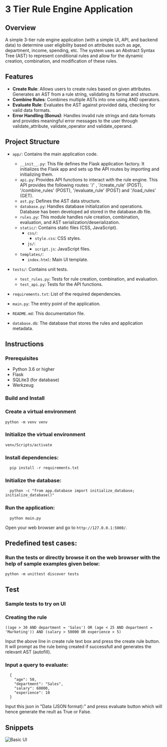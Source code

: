 # 3 Tier Rule Engine Application

## Overview
A simple 3-tier rule engine application (with a simple UI, API, and backend data) to determine user eligibility based on attributes such as age, department, income, spending, etc. The system uses an Abstract Syntax Tree (AST) to represent conditional rules and allow for the dynamic creation, combination, and modification of these rules.

## Features
  - **Create Rule**: Allows users to create rules based on given attributes. Generates an AST from a rule string, validating its format and structure.
  - **Combine Rules**: Combines multiple ASTs into one using AND operators.
  - **Evaluate Rule**: Evaluates the AST against provided data, checking for valid data formats.
  - **Error Handling (Bonus)**: Handles invalid rule strings and data formats and provides meaningful error messages to the user through validate_attribute, validate_operator and validate_operand.


## Project Structure
- `app/`: Contains the main application code.
  - `__init__.py`: This file defines the Flask application factory. It initializes the Flask app and sets up the API routes by importing and initializing them.
  - `api.py`: Provides API functions to interact with the rule engine. This API provides the following routes: '/' , '/create_rule' (POST), '/combine_rules' (POST), '/evaluate_rule' (POST) and '/load_rules' (GET).
  - `ast.py`: Defines the AST data structure.
  - `database.py`: Handles database initialization and operations. Database has been developed ad stored in the database.db file.
  - `rules.py`: This module handles rule creation, combination, evaluation, and AST serialization/deserialization.
  - `static/`: Contains static files (CSS, JavaScript).
    - `css/`: 
      - `style.css`: CSS styles.
    - `js/`:
      - `script.js`: JavaScript files.
  - `templates/`:
      - `index.html`: Main UI template.
  
- `tests/`: Contains unit tests.
  - `test_rules.py`: Tests for rule creation, combination, and evaluation.
  - `test_api.py`: Tests for the API functions.
- `requirements.txt`: List of the required dependencies.
- `main.py`: The entry point of the application.
- `README.md`: This documentation file.
- `database.db`: The database that stores the rules and application metadata.


## Instructions

  ### Prerequisites
  - Python 3.6 or higher
  - Flask
  - SQLite3 (for database)
  - Werkzeug


  ### Build and Install
  ###  Create a virtual environment 
    python -m venv venv
  ### Initialize the virtual environment 
    venv/Scripts/activate
  ### Install dependencies:
      pip install -r requirements.txt
  ### Initialize the database:
      python -c "from app.database import initialize_database; initialize_database()"
  ### Run the application:
      python main.py
  Open your web browser and go to `http://127.0.0.1:5000/`.


## Predefined test cases:
### Run the tests or directly browse it on the web browser with the help of sample examples given below:
    python -m unittest discover tests

## Test
### Sample tests to try on UI
  ### Creating the rule
    ((age > 30 AND department = 'Sales') OR (age < 25 AND department = 'Marketing')) AND (salary > 50000 OR experience > 5)

  Input the above line in create rule text box and press the create rule button. It will prompt as the rule being created if successfull and generates the relevant AST (autofill).

  ### Input a query to evaluate:
      {
        "age": 50,
        "department": "Sales",
        "salary": 60000,
        "experience": 10
      }

  Input this json in "Data (JSON format):" and press evaluate button which will hence generate the reult as True or False.

## Snippets
![Basic UI](E:\Zeotap1\screenshots\UI.png)
